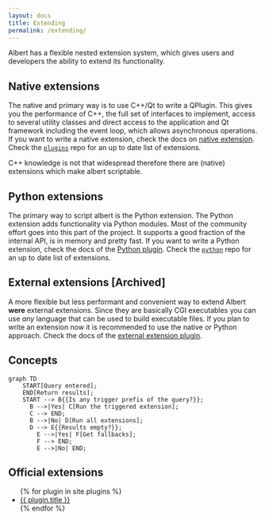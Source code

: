 ```yaml
---
layout: docs
title: Extending
permalink: /extending/
---
```


Albert has a flexible nested extension system, which gives users and developers the ability to extend its functionality.

## Native extensions

The native and primary way is to use C++/Qt to write a QPlugin. This gives you the performance of C++, the full set of interfaces to implement, access to several utility classes and direct access to the application and Qt framework including the event loop, which allows asynchronous operations. If you want to write a native extension, check the docs on [native extension](https://github.com/albertlauncher/plugins/blob/master/README.md). Check the [`plugins`](https://github.com/albertlauncher/plugins) repo for an up to date list of extensions.

C++ knowledge is not that widespread therefore there are (native) extensions which make albert scriptable.

## Python extensions

The primary way to script albert is the Python extension. The Python extension adds functionality via Python modules. Most of the community effort goes into this part of the project. It supports a good fraction of the internal API, is in memory and pretty fast. If you want to write a Python extension, check the docs of the [Python plugin](https://github.com/albertlauncher/plugins/blob/master/python/README.md). Check the [`python`](https://github.com/albertlauncher/plugins/) repo for an up to date list of extensions.

## External extensions [Archived]

A more flexible but less performant and convenient way to extend Albert **were** external extensions. Since they are basically CGI executables you can use *any* language that can be used to build executable files. If you plan to write an extension now it is recommended to use the native or Python approach.
Check the docs of the [external extension plugin](https://github.com/albertlauncher/plugins/tree/master/.archive/externalextensions).

## Concepts

```mermaid!
graph TD
    START[Query entered];
    END[Return results];
    START --> B{{Is any trigger prefix of the query?}};
      B -->|Yes| C[Run the triggered extension];
      C --> END;
      B -->|No| D[Run all extensions];
      D --> E{{Results empty?}};
        E -->|Yes| F[Get fallbacks];
        F --> END;
        E -->|No| END;
```

## Official extensions

<ul>
  {% for plugin in site.plugins %}
    <li><a href="{{ plugin.url }}">{{ plugin.title }}</a></li>
  {% endfor %}
</ul>
